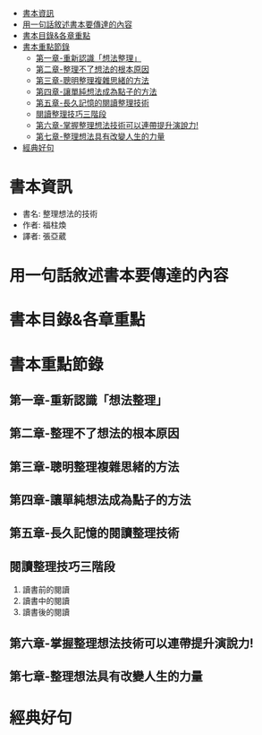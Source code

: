 - [書本資訊](#書本資訊)
- [用一句話敘述書本要傳達的內容](#用一句話敘述書本要傳達的內容)
- [書本目錄&各章重點](#書本目錄各章重點)
- [書本重點節錄](#書本重點節錄)
  - [第一章-重新認識「想法整理」](#第一章-重新認識想法整理)
  - [第二章-整理不了想法的根本原因](#第二章-整理不了想法的根本原因)
  - [第三章-聰明整理複雜思緒的方法](#第三章-聰明整理複雜思緒的方法)
  - [第四章-讓單純想法成為點子的方法](#第四章-讓單純想法成為點子的方法)
  - [第五章-長久記憶的閱讀整理技術](#第五章-長久記憶的閱讀整理技術)
  - [閱讀整理技巧三階段](#閱讀整理技巧三階段)
  - [第六章-掌握整理想法技術可以連帶提升演說力!](#第六章-掌握整理想法技術可以連帶提升演說力)
  - [第七章-整理想法具有改變人生的力量](#第七章-整理想法具有改變人生的力量)
- [經典好句](#經典好句)
# 書本資訊
- 書名: 整理想法的技術
- 作者: 福柱煥
- 譯者: 張亞葳
# 用一句話敘述書本要傳達的內容


# 書本目錄&各章重點

# 書本重點節錄
## 第一章-重新認識「想法整理」
## 第二章-整理不了想法的根本原因
## 第三章-聰明整理複雜思緒的方法
## 第四章-讓單純想法成為點子的方法
## 第五章-長久記憶的閱讀整理技術
## 閱讀整理技巧三階段
1. 讀書前的閱讀
2. 讀書中的閱讀
3. 讀書後的閱讀
## 第六章-掌握整理想法技術可以連帶提升演說力!
## 第七章-整理想法具有改變人生的力量


# 經典好句

